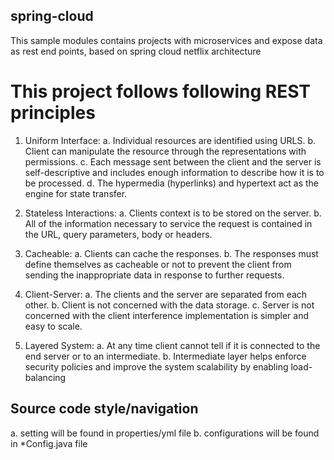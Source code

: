 ## spring-cloud 

This sample modules contains projects with microservices and expose data as rest end points, based on spring cloud netflix architecture

# This project follows following REST principles

1. Uniform Interface:
  a.  Individual resources are identified using URLS. 
  b.  Client can manipulate the resource through the representations with permissions. 
  c.  Each message sent between the client and the server is self-descriptive and includes enough information to describe how it is to be   processed. 
  d.  The hypermedia (hyperlinks) and hypertext act as the engine for state transfer.

2. Stateless Interactions:
  a.  Clients context is to be stored on the server. 
  b.  All of the information necessary to service the request is contained in the URL, query parameters, body or headers.

3. Cacheable:
  a.  Clients can cache the responses. 
  b.  The responses must define themselves as cacheable or not to prevent the client from sending the inappropriate data in response to further requests.

4. Client-Server:
  a.  The clients and the server are separated from each other.
  b.  Client is not concerned with the data storage.
  c.  Server is not concerned with the client interference implementation is simpler and easy to scale.

5. Layered System:
  a.  At any time client cannot tell if it is connected to the end server or to an intermediate. 
  b.  Intermediate layer helps enforce security policies and improve the system scalability by enabling load-balancing

## Source code style/navigation
  a.  setting will be found in properties/yml file
  b.  configurations will be found in *Config.java file
